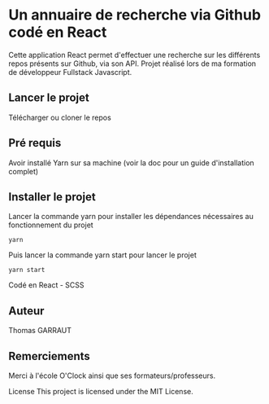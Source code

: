 # Un annuaire de recherche via Github codé en React

Cette application React permet d'effectuer une recherche sur les différents repos présents sur Github, via son API.
Projet réalisé lors de ma formation de développeur Fullstack Javascript.

## Lancer le projet

Télécharger ou cloner le repos

## Pré requis

Avoir installé Yarn sur sa machine (voir la doc pour un guide d'installation complet)

## Installer le projet

Lancer la commande yarn pour installer les dépendances nécessaires au fonctionnement du projet

```
yarn
```

Puis lancer la commande yarn start pour lancer le projet

```
yarn start
```

Codé en React - SCSS

## Auteur

Thomas GARRAUT

## Remerciements

Merci à l'école O'Clock ainsi que ses formateurs/professeurs.

License This project is licensed under the MIT License.
